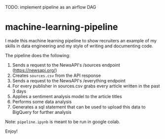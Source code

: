 TODO: implement pipeline as an airflow DAG
# machine-learning-pipeline
I made this machine learning pipeline to show recruiters an example of my skills in data engineering and my style of writing and documenting code. 

The pipeline does the following:
1. Sends a request to the NewsAPI's /sources endpoint (https://newsapi.org/)
2. Creates `sources.csv` from the API response
3. Sends a request to the NewsAPI's /everything endpoint
4. For every publisher in sources.csv grabs every article written in the past 3 days
5. Applies a sentiment analysis model to the article titles
6. Performs some data analysis
7. Generates a sql statement that can be used to upload this data to BigQuery for further analysis

Note: `pipeline.ipynb` is meant to be run in google colab.

Enjoy!
